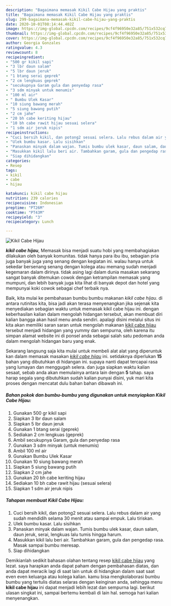 ```yaml
---
description: "Bagaimana memasak Kikil Cabe Hijau yang praktis"
title: "Bagaimana memasak Kikil Cabe Hijau yang praktis"
slug: 299-bagaimana-memasak-kikil-cabe-hijau-yang-praktis
date: 2020-10-01T08:14:44.402Z
image: https://img-global.cpcdn.com/recipes/9cf4f96950e32a85/751x532cq70/kikil-cabe-hijau-foto-resep-utama.jpg
thumbnail: https://img-global.cpcdn.com/recipes/9cf4f96950e32a85/751x532cq70/kikil-cabe-hijau-foto-resep-utama.jpg
cover: https://img-global.cpcdn.com/recipes/9cf4f96950e32a85/751x532cq70/kikil-cabe-hijau-foto-resep-utama.jpg
author: Georgia Gonzales
ratingvalue: 4.3
reviewcount: 8
recipeingredient:
- "500 gr kikil sapi"
- "3 lbr daun salam"
- "5 lbr daun jeruk"
- "1 btang serai geprek"
- "2 cm lengkuas geprek"
- "secukupnya Garam gula dan penyedap rasa"
- "3 sdm minyak untuk menumis"
- "100 ml air"
- " Bumbu Ulek Kasar"
- "10 siung bawang merah"
- "5 siung bawang putih"
- "2 cm jahe"
- "20 bh cabe keriting hijau"
- "10 bh cabe rawit hijau sesuai selera"
- "1 sdm air jeruk nipis"
recipeinstructions:
- "Cuci bersih kikil, dan potong2 sesuai selera. Lalu rebus dalam air yang sudah mendidih selama 30 menit atau sampai empuk. Lalu tiriskan."
- "Ulek bumbu kasar. Lalu sisihkan"
- "Panaskan minyak dalam wajan. Tumis bumbu ulek kasar, daun salam, daun jeruk, serai, lengkuas lalu tumis hingga harum."
- "Masukkan kikil lalu beri air. Tambahkan garam, gula dan pengedap rasa. Masak sampai bumbu meresap."
- "Siap dihidangkan"
categories:
- Resep
tags:
- kikil
- cabe
- hijau

katakunci: kikil cabe hijau 
nutrition: 239 calories
recipecuisine: Indonesian
preptime: "PT26M"
cooktime: "PT43M"
recipeyield: "3"
recipecategory: Lunch

---
```



![Kikil Cabe Hijau](https://img-global.cpcdn.com/recipes/9cf4f96950e32a85/751x532cq70/kikil-cabe-hijau-foto-resep-utama.jpg)

<b><i>kikil cabe hijau</i></b>, Memasak bisa menjadi suatu hobi yang membahagiakan dilakukan oleh banyak komunitas. tidak hanya para ibu ibu, sebagian pria juga banyak juga yang senang dengan kegiatan ini. walau hanya untuk sekedar bersenang senang dengan kolega atau memang sudah menjadi kegemaran dalam dirinya. tidak asing lagi dalam dunia masakan sekarang sangat banyak ditemukan cowok dengan ketrampilan memasak yang mumpuni, dan lebih banyak juga kita lihat di banyak depot dan hotel yang mempunyai koki cowok sebagai chef terbaik nya.

Baik, kita mulai ke pembahasan bumbu bumbu makanan <i>kikil cabe hijau</i>. di antara rutinitas kita, bisa jadi akan terasa menyenangkan jika sejenak kita menyediakan sebagian waktu untuk memasak kikil cabe hijau ini. dengan keberhasilan kalian dalam mengolah hidangan tersebut, akan membuat diri kalian bangga akan hasil menu anda sendiri. apalagi disini melalui situs ini kita akan memiliki saran saran untuk mengolah makanan <u>kikil cabe hijau</u> tersebut menjadi hidangan yang yummy dan sempurna, oleh karena itu simpan alamat website ini di ponsel anda sebagai salah satu pedoman anda dalam mengolah hidangan baru yang enak.




Sekarang langsung saja kita mulai untuk membeli alat alat yang diperuntuk kan dalam memasak masakan <u><i>kikil cabe hijau</i></u> ini. setidaknya diperlukan <b>15</b> bahan yang dibutuhkan di hidangan ini. supaya nanti dapat tercapai rasa yang lumayan dan menggugah selera. dan juga siapkan waktu kalian sesaat, sebab anda akan memulainya antara lain dengan <b>5</b> tahap. saya harap segala yang dibutuhkan sudah kalian punyai disini, yuk mari kita proses dengan mencatat dulu bahan bahan dibawah ini.

<!--inarticleads1-->

##### Bahan pokok dan bumbu-bumbu yang digunakan untuk menyiapkan Kikil Cabe Hijau:

1. Gunakan 500 gr kikil sapi
1. Siapkan 3 lbr daun salam
1. Siapkan 5 lbr daun jeruk
1. Gunakan 1 btang serai (geprek)
1. Sediakan 2 cm lengkuas (geprek)
1. Ambil secukupnya Garam, gula dan penyedap rasa
1. Gunakan 3 sdm minyak (untuk menumis)
1. Ambil 100 ml air
1. Gunakan  Bumbu Ulek Kasar
1. Gunakan 10 siung bawang merah
1. Siapkan 5 siung bawang putih
1. Siapkan 2 cm jahe
1. Gunakan 20 bh cabe keriting hijau
1. Sediakan 10 bh cabe rawit hijau (sesuai selera)
1. Siapkan 1 sdm air jeruk nipis




<!--inarticleads2-->

##### Tahapan membuat Kikil Cabe Hijau:

1. Cuci bersih kikil, dan potong2 sesuai selera. Lalu rebus dalam air yang sudah mendidih selama 30 menit atau sampai empuk. Lalu tiriskan.
1. Ulek bumbu kasar. Lalu sisihkan
1. Panaskan minyak dalam wajan. Tumis bumbu ulek kasar, daun salam, daun jeruk, serai, lengkuas lalu tumis hingga harum.
1. Masukkan kikil lalu beri air. Tambahkan garam, gula dan pengedap rasa. Masak sampai bumbu meresap.
1. Siap dihidangkan




Demikianlah sedikit bahasan olahan tentang resep <u>kikil cabe hijau</u> yang lezat. saya harapkan anda dapat paham dengan pembahasan diatas, dan anda dapat meracik lagi di saat lain untuk di hidangkan dalam saat saat even even keluarga atau kolega kalian. kamu bisa mengkolaborasi bumbu bumbu yang tertulis diatas selaras dengan keinginan anda, sehingga menu <b>kikil cabe hijau</b> ini dapat menjadi lebih lezat dan sempurna lagi. berikut ulasan singkat ini, sampai bertemu kembali di lain hal. semoga hari kalian menyenangkan.
